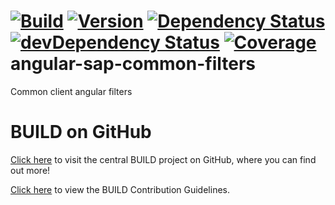 [![Build](https://img.shields.io/travis/sapbuild/angular-sap-common-filters.svg?style=flat-square)](http://travis-ci.org/sapbuild/angular-sap-common-filters)
[![Version](https://img.shields.io/npm/v/angular-sap-common-filters.svg?style=flat-square)](https://npmjs.org/package/angular-sap-common-filters)
[![Dependency Status](https://david-dm.org/sapbuild/angular-sap-common-filters.svg)](https://david-dm.org/sapbuild/angular-sap-common-filters)
[![devDependency Status](https://david-dm.org/sapbuild/angular-sap-common-filters/dev-status.svg)](https://david-dm.org/sapbuild/angular-sap-common-filters#info=devDependencies)
[![Coverage](https://img.shields.io/coveralls/sapbuild/angular-sap-common-filters/master.svg?style=flat-square)](https://coveralls.io/r/sapbuild/angular-sap-common-filters?branch=master)
angular-sap-common-filters
==========================

Common client angular filters



# BUILD on GitHub

[Click here](https://github.com/SAP/BUILD) to visit the central BUILD project on GitHub, where you can find out more!

[Click here](https://github.com/SAP/BUILD/blob/master/Contributing.md) to view the BUILD Contribution Guidelines. 

